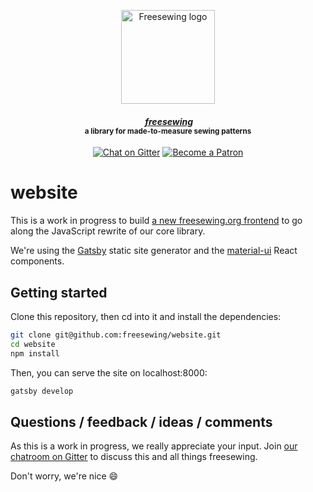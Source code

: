 <p align="center">
  <a title="Go to freesewing.org" href="https://freesewing.org/"><img src="https://freesewing.org/img/logo/black.svg" align="center" width="150px" alt="Freesewing logo"/></a>
</p>
<h4 align="center"><em>&nbsp;<a title="Go to freesewing.org" href="https://freesewing.org/">freesewing</a></em>
<br><sup>a library for made-to-measure sewing patterns</sup>
</h4>
<p align="center">
  <a href="https://gitter.im/freesewing/freesewing"><img src="https://badgen.net/badge/chat/on%20Gitter/cyan" alt="Chat on Gitter"></a>
  <a href="https://freesewing.org/patrons/join"><img src="https://badgen.net/badge/become/a%20Patron/FF5B77" alt="Become a Patron"></a>
</p>

# website

This is a work in progress to build [a new freesewing.org 
frontend](https://beta.freesewing.org/) to go along
the JavaScript rewrite of our core library.

We're using the [Gatsby](https://www.gatsbyjs.org/) static site generator
and the [material-ui](https://material-ui.com/) React components.

## Getting started

Clone this repository, then cd into it and install the dependencies:

```sh
git clone git@github.com:freesewing/website.git
cd website
npm install
```

Then, you can serve the site on localhost:8000:

```sh
gatsby develop
```

## Questions / feedback / ideas / comments

As this is a work in progress, we really appreciate your input.
Join [our chatroom on Gitter](https://gitter.im/freesewing/freesewing)
to discuss this and all things freesewing.

Don't worry, we're nice :smile:
